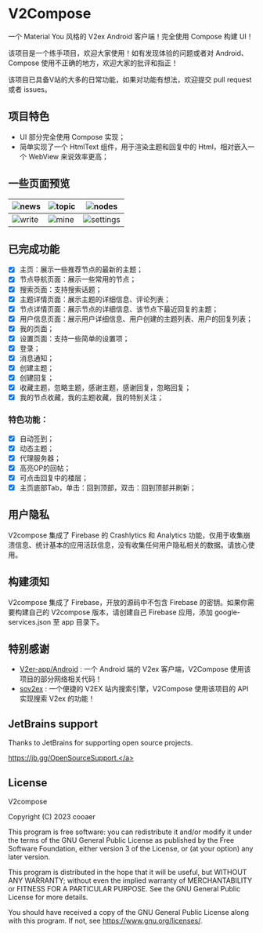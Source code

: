 # V2Compose

一个 Material You 风格的 V2ex Android 客户端！完全使用 Compose 构建 UI！

该项目是一个练手项目，欢迎大家使用！如有发现体验的问题或者对 Android、Compose 使用不正确的地方，欢迎大家的批评和指正！

该项目已具备V站的大多的日常功能，如果对功能有想法，欢迎提交 pull request 或者 issues。

## 项目特色

* UI 部分完全使用 Compose 实现；
* 简单实现了一个 HtmlText 组件，用于渲染主题和回复中的 Html，相对嵌入一个 WebView 来说效率更高；

## 一些页面预览

| ![news](https://raw.githubusercontent.com/cooaer/v2compose/master/metadata/en-US/images/phoneScreenshots/1.jpg)  | ![topic](https://raw.githubusercontent.com/cooaer/v2compose/master/metadata/en-US/images/phoneScreenshots/2.jpg) | ![nodes](https://raw.githubusercontent.com/cooaer/v2compose/master/metadata/en-US/images/phoneScreenshots/3.jpg)    |
|------------------------------------------------------------------------------------------------------------------|------------------------------------------------------------------------------------------------------------------|---------------------------------------------------------------------------------------------------------------------|
| ![write](https://raw.githubusercontent.com/cooaer/v2compose/master/metadata/en-US/images/phoneScreenshots/4.jpg) | ![mine](https://raw.githubusercontent.com/cooaer/v2compose/master/metadata/en-US/images/phoneScreenshots/5.jpg)  | ![settings](https://raw.githubusercontent.com/cooaer/v2compose/master/metadata/en-US/images/phoneScreenshots/6.jpg) |

## 已完成功能

- [x] 主页：展示一些推荐节点的最新的主题；
- [x] 节点导航页面：展示一些常用的节点；
- [x] 搜索页面：支持搜索话题；
- [x] 主题详情页面：展示主题的详细信息、评论列表；
- [x] 节点详情页面：展示节点的详细信息、该节点下最近回复的主题；
- [x] 用户信息页面：展示用户详细信息、用户创建的主题列表、用户的回复列表；
- [x] 我的页面；
- [x] 设置页面：支持一些简单的设置项；
- [x] 登录；
- [x] 消息通知；
- [x] 创建主题；
- [x] 创建回复；
- [x] 收藏主题，忽略主题，感谢主题，感谢回复，忽略回复；
- [x] 我的节点收藏，我的主题收藏，我的特别关注；

### 特色功能：

- [x] 自动签到；
- [x] 动态主题；
- [x] 代理服务器；
- [x] 高亮OP的回帖；
- [x] 可点击回复中的楼层；
- [x] 主页底部Tab，单击：回到顶部，双击：回到顶部并刷新；

## 用户隐私

V2compose 集成了 Firebase 的 Crashlytics 和 Analytics 功能，仅用于收集崩溃信息、统计基本的应用活跃信息，没有收集任何用户隐私相关的数据。请放心使用。

## 构建须知

V2compose 集成了 Firebase，开放的源码中不包含 Firebase 的密钥。如果你需要构建自己的 V2compose 版本，请创建自己 Firebase 应用，添加
google-services.json 至 app 目录下。

## 特别感谢

* [V2er-app/Android](https://github.com/v2er-app/Android) : 一个 Android 端的 V2ex 客户端，V2Compose
  使用该项目的部分网络相关代码！
* [sov2ex](https://github.com/Bynil/sov2ex) : 一个便捷的 V2EX 站内搜索引擎，V2Compose 使用该项目的 API 实现搜索 V2ex 的功能！

## JetBrains support

Thanks to JetBrains for supporting open source projects.

<a href="https://jb.gg/OpenSourceSupport" target="_blank">https://jb.gg/OpenSourceSupport.</a>

## License

V2compose

Copyright (C) 2023 cooaer

This program is free software: you can redistribute it and/or modify it under the terms of the GNU General Public License as published by the Free Software Foundation, either version 3 of the License, or (at your option) any later version.

This program is distributed in the hope that it will be useful, but WITHOUT ANY WARRANTY; without even the implied warranty of MERCHANTABILITY or FITNESS FOR A PARTICULAR PURPOSE. See the GNU General Public License for more details.

You should have received a copy of the GNU General Public License along with this program. If not, see <https://www.gnu.org/licenses/>.
